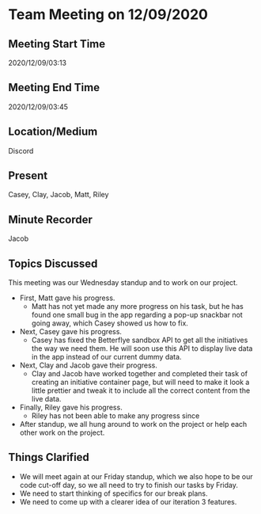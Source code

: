 # Team Meeting on 12/09/2020

## Meeting Start Time

2020/12/09/03:13

## Meeting End Time

2020/12/09/03:45

## Location/Medium

Discord

## Present

Casey, Clay, Jacob, Matt, Riley

## Minute Recorder

Jacob

## Topics Discussed

This meeting was our Wednesday standup and to work on our project.

- First, Matt gave his progress.
  - Matt has not yet made any more progress on his task, but he has found one small bug in the app regarding a pop-up snackbar not going away, which Casey showed us how to fix.
- Next, Casey gave his progress.
  - Casey has fixed the Betterflye sandbox API to get all the initiatives the way we need them. He will soon use this API to display live data in the app instead of our current dummy data.
- Next, Clay and Jacob gave their progress.
  - Clay and Jacob have worked together and completed their task of creating an initiative container page, but will need to make it look a little prettier and tweak it to include all the correct content from the live data.
- Finally, Riley gave his progress.
  - Riley has not been able to make any progress since
- After standup, we all hung around to work on the project or help each other work on the project.


## Things Clarified

- We will meet again at our Friday standup, which we also hope to be our code cut-off day, so we all need to try to finish our tasks by Friday.
- We need to start thinking of specifics for our break plans.
- We need to come up with a clearer idea of our iteration 3 features.
